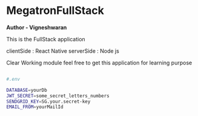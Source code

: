# MegatronFullStack

**Author - Vigneshwaran**

This is the FullStack application

clientSide : React Native
serverSide : Node js

Clear Working module feel free to get this application for learning purpose

```bash

#.env

DATABASE=yourDb
JWT_SECRET=some_secret_letters_numbers
SENDGRID_KEY=SG.your.secret-key
EMAIL_FROM=yourMailId
```
